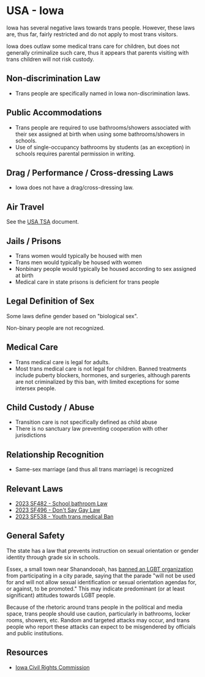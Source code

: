 # USA - Iowa

Iowa has several negative laws towards trans people. However,
these laws are, thus far, fairly restricted and do not apply to most
trans visitors.

Iowa does outlaw some medical trans care for children, but
does not generally criminalize such care, thus it appears that parents
visiting with trans children will not risk custody.

## Non-discrimination Law

 * Trans people are specifically named in Iowa non-discrimination laws.

## Public Accommodations

 * Trans people are required to use bathrooms/showers associated with their
   sex assigned at birth when using some bathrooms/showers in schools.
 * Use of single-occupancy bathrooms by students (as an exception) in
   schools requires parental permission in writing.

## Drag / Performance / Cross-dressing Laws

 * Iowa does not have a drag/cross-dressing law.

## Air Travel

See the [USA TSA](notes/tsa.md) document.

## Jails / Prisons

 * Trans women would typically be housed with men
 * Trans men would typically be housed with women
 * Nonbinary people would typically be housed according to sex
   assigned at birth
 * Medical care in state prisons is deficient for trans people

## Legal Definition of Sex

Some laws define gender based on "biological sex".

Non-binary people are not recognized.

## Medical Care

 * Trans medical care is legal for adults.
 * Most trans medical care is not legal for children. Banned treatments
   include puberty blockers, hormones, and surgeries, although parents
   are not criminalized by this ban, with limited exceptions for
   some intersex people.

## Child Custody / Abuse

 * Transition care is not specifically defined as child abuse
 * There is no sanctuary law preventing cooperation with other
   jurisdictions
 
## Relationship Recognition

 * Same-sex marriage (and thus all trans marriage) is recognized

## Relevant Laws

 * [2023 SF482 - School bathroom Law](https://legiscan.com/IA/text/SF482/id/2754168)
 * [2023 SF496 - Don't Say Gay Law](https://legiscan.com/IA/text/SF496/id/2794529)
 * [2023 SF538 - Youth trans medical Ban](https://legiscan.com/IA/text/SF538/id/2736348)

## General Safety

The state has a law that prevents instruction on sexual orientation or
gender identity through grade six in schools.

Essex, a small town near Shanandooah, has [banned an LGBT
organization](https://www.kmaland.com/news/aclu-demands-shenandoah-prides-inclusion-in-essex-parade/article_8c16ccb0-4a64-11ee-85be-9b933dd52bdd.html)
from participating in a city parade, saying that the parade "will not be
used for and will not allow sexual identification or sexual orientation
agendas for, or against, to be promoted." This may indicate predominant
(or at least significant) attitudes towards LGBT people.

Because of the rhetoric around trans people in the political and media
space, trans people should use caution, particularly in bathrooms,
locker rooms, showers, etc.  Random and targeted attacks may occur, and
trans people who report these attacks can expect to be misgendered by
officials and public institutions.

## Resources

 * [Iowa Civil Rights Commission](https://icrc.iowa.gov/)
